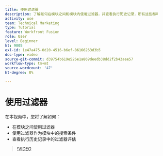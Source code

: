 ```yaml
---
title: 使用过滤器
description: 了解如何在模块之间和模块内使用过滤器，并查看执行历史记录，所有这些都可在 [!DNL Adobe Workfront Fusion].
activity: use
team: Technical Marketing
type: Tutorial
feature: Workfront Fusion
role: User
level: Beginner
kt: 9005
exl-id: 1e47a475-0d20-4516-b6ef-86166263d3b5
doc-type: video
source-git-commit: d39754b619e526e1a869deedb38dd2f2b43aee57
workflow-type: tm+mt
source-wordcount: '47'
ht-degree: 0%

---
```


# 使用过滤器

在本视频中，您将了解如何：

* 在模块之间使用过滤器
* 使用过滤器作为模块中的搜索条件
* 查看执行历史记录中的过滤器评估

>[!VIDEO](https://video.tv.adobe.com/v/335265/?quality=12)
